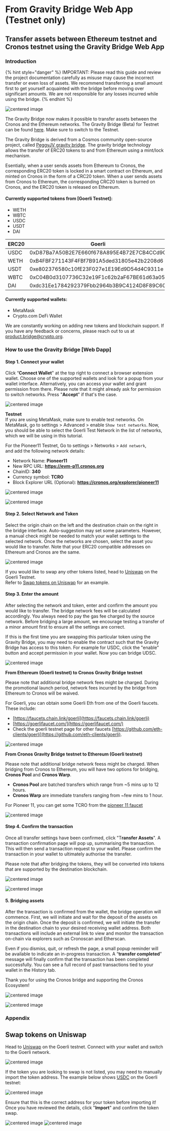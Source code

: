 # From Gravity Bridge Web App (Testnet only)

## Transfer assets between Ethereum testnet and Cronos testnet using the Gravity Bridge Web App

### Introduction

{% hint style="danger" %}
IMPORTANT: Please read this guide and review the project documentation carefully as misuse may cause the incorrect transfer or even loss of assets. We recommend transferring a small amount first to get yourself acquainted with the bridge before moving over significant amounts. We are not responsible for any losses incurred while using the bridge.
{% endhint %}

![centered image](assets/bridge.png)

The Gravity Bridge now makes it possible to transfer assets between the Cronos and the Ethereum networks. The Gravity Bridge (Beta) for Testnet can be found [here](https://cronos.org/bridge/). Make sure to switch to the Testnet.

The Gravity Bridge is derived from a Cosmos community open-source project, called [PeggyJV gravity bridge](https://github.com/PeggyJV/gravity-bridge). The gravity bridge technology allows the transfer of ERC20 tokens to and from Ethereum using a mint/lock mechanism.

Esentially, when a user sends assets from Ethereum to Cronos, the corresponding ERC20 token is locked in a smart contract on Ethereum, and minted on Cronos in the form of a CRC20 token. When a user sends assets from Cronos to Ethereum, the corresponding CRC20 token is burned on Cronos, and the ERC20 token is released on Ethereum.

#### Currently supported tokens from \[Goerli Testnet]:

* WETH
* WBTC
* USDC
* USDT
* DAI

| ERC20 | Goerli                                     | Pioneer11                                  |
| ----- | ------------------------------------------ | ------------------------------------------ |
| USDC  | 0xD87Ba7A50B2E7E660f678A895E4B72E7CB4CCd9C | 0x8a8DfedBF6650737DFf63c2f455ecC54AcEcF197 |
| WETH  | 0xB4FBF271143F4FBf7B91A5ded31805e42b2208d6 | 0x17774909725bA203B8501C1DEb22F2495584197e |
| USDT  | 0xe802376580c10fE23F027e1E19Ed9D54d4C9311e | 0xA5e7cD85b15586ecb8DA34AcEE42FF83ABcB555b |
| WBTC  | 0xC04B0d3107736C32e19F1c62b2aF67BE61d63a05 | 0x7825cB7feEAD896241f748c89550F3D01AF51e48 |
| DAI   | 0xdc31Ee1784292379Fbb2964b3B9C4124D8F89C60 | 0x71339a9C403383c3E18712130615d369Ff9a7124 |

#### Currently supported wallets:

* MetaMask
* Crypto.com DeFi Wallet

We are constantly working on adding new tokens and blockchain support. If you have any feedback or concerns, please reach out to us at [product.bridge@crypto.org](mailto:product.bridge@crypto.org).



### How to use the Gravity Bridge \[Web Dapp]

#### Step 1. Connect your wallet

Click “**Connect Wallet**" at the top right to connect a browser extension wallet. Choose one of the supported wallets and look for a popup from your wallet interface. Alternatively, you can access your wallet and grant permission from there. Please note that it might already ask for permission to switch networks. Press "**Accept**" if that's the case.

![centered image](assets/webapp\_connect\_wallet\_pioneer.png)

**Testnet** \
If you are using MetaMask, make sure to enable test networks. On MetaMask, go to settings > Advanced > enable `Show test networks`. Now, you should be able to select the Goerli Test Network in the list of networks, which we will be using in this tutorial.

For the Pioneer11 Testnet, Go to settings > Networks > `Add network`, \
and add the following network details:

* Network Name: **Pioneer11**
* New RPC URL: **https://evm-p11.cronos.org**
* ChainID: **340**
* Currency symbol: **TCRO**
* Block Explorer URL (Optional): **https://cronos.org/explorer/pioneer11**

![centered image](assets/testnetworks.png)

![centered image](assets/metamaskpioneer11.png)

#### Step 2. Select Network and Token

Select the origin chain on the left and the destination chain on the right in the bridge interface. Auto-suggestion may set some parameters. However, a manual check might be needed to match your wallet settings to the selected network. Once the networks are chosen, select the asset you would like to transfer. Note that your ERC20 compatible addresses on Ethereum and Cronos are the same.

![centered image](assets/pioneerassets.png)

If you would like to swap any other tokens listed, head to [Uniswap](https://app.uniswap.org/#/swap?chain=goerli) on the Goerli Testnet. \
Refer to [Swap tokens on Uniswap](gb-testnet.md#swap-tokens-on-uniswap) for an example.

#### Step 3. Enter the amount

After selecting the network and token, enter and confirm the amount you would like to transfer. The bridge network fees will be calculated accordingly. You always need to pay the gas fee charged by the source network. Before bridging a large amount, we encourage testing a transfer of a minor amount first to ensure all the settings are correct.

If this is the first time you are swapping this particular token using the Gravity Bridge, you may need to enable the contract such that the Gravity Bridge has access to this token. For example for USDC, click the "enable" button and accept permission in your wallet. Now you can bridge UDSC.

![centered image](assets/enablecontract.png)

**From Ethereum (Goerli testnet) to Cronos Gravity Bridge testnet**

Please note that additional bridge network fees might be charged. During the promotional launch period, network fees incurred by the bridge from Ethereum to Cronos will be waived.

For Goerli, you can obtain some Goerli Eth from one of the Goerli faucets. These include:

* [https://faucets.chain.link/goerli](https://faucets.chain.link/goerli)
* [https://goerlifaucet.com/](https://goerlifaucet.com/)
* Check the goerli testnet page for other faucets [https://github.com/eth-clients/goerli](https://github.com/eth-clients/goerli).

![centered image](assets/transferassets1.png)

**From Cronos Gravity Bridge testnet to Ethereum (Goerli testnet)**

Please note that additional bridge network feess might be charged. When bridging from Cronos to Ethereum, you will have two options for bridging, **Cronos Pool** and **Cronos Warp**.

* **Cronos Pool** are batched transfers which range from \~5 mins up to 12 hours.
* **Cronos Warp** are immediate transfers ranging from \~few mins to 1 hour.

For Pioneer 11, you can get some TCRO from the [pioneer 11 faucet](https://cronos.org/pioneer11-faucet)

![centered image](assets/transferassets2.png)

#### Step 4. Confirm the transaction

Once all transfer settings have been confirmed, click "T**ransfer Assets**". A transaction confirmation page will pop up, summarising the transaction. This will then send a transaction request to your wallet. Please confirm the transaction in your wallet to ultimately authorise the transfer.

Please note that after bridging the tokens, they will be converted into tokens that are supported by the destination blockchain.

![centered image](assets/confirmpioneer.png)

![centered image](assets/confirmmetamask.png)

#### 5. Bridging assets

After the transaction is confirmed from the wallet, the bridge operation will commence. First, we will initiate and wait for the deposit of the assets on the origin chain. Once the deposit is confirmed, we will initiate the transfer in the destination chain to your desired receiving wallet address. Both transactions will include an external link to view and monitor the transaction on-chain via explorers such as Cronoscan and Etherscan.

Even if you dismiss, quit, or refresh the page, a small popup reminder will be available to indicate an in-progress transaction. A “**transfer completed**” message will finally confirm that the transaction has been completed successfully. You can see a full record of past transactions tied to your wallet in the History tab.

Thank you for using the Cronos bridge and supporting the Cronos Ecosystem!

![centered image](assets/bridgingcompleted.png)

![centered image](assets/bridginghistory.png)

### Appendix

## Swap tokens on Uniswap

Head to [Uniswap](https://app.uniswap.org/#/swap?chain=goerli) on the Goerli testnet. Connect with your wallet and switch to the Goerli network.

![centered image](assets/Uniswap.png)

If the token you are looking to swap is not listed, you may need to manually import the token address. The example below shows  [USDC](https://goerli.etherscan.io/address/0xD87Ba7A50B2E7E660f678A895E4B72E7CB4CCd9C) on the Goerli testnet:

![centered image](assets/Uniswaptoken.png)

Ensure that this is the correct address for your token before importing it! Once you have reviewed the details, click "**Import**" and confirm the token swap.

![centered image](assets/Uniswaptokenimport.png) ![centered image](assets/Uniswaptokenconfirm.png)
